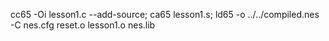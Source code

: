 cc65 -Oi lesson1.c --add-source; ca65 lesson1.s; ld65 -o ../../compiled.nes -C nes.cfg reset.o lesson1.o nes.lib
